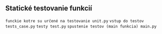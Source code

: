 ## Statické testovanie funkcií

`funckie kotre su určené na testovanie unit.py`
`vstup do testov tests_case.py`
`testy test.py`
`spustenie testov (main funkcia) main.py`
